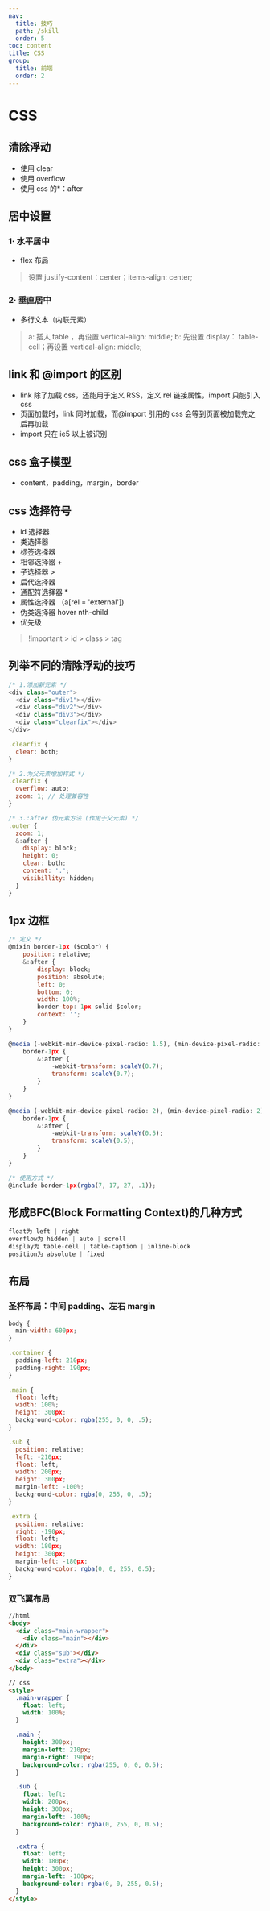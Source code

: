 ```yaml
---
nav:
  title: 技巧
  path: /skill
  order: 5
toc: content
title: CSS
group:
  title: 前端
  order: 2
---
```


# CSS

## 清除浮动

- 使用 clear
- 使用 overflow
- 使用 css 的\*：after

## 居中设置

### 1· 水平居中

- flex 布局

> 设置 justify-content：center；items-align: center;

### 2· 垂直居中

- 多行文本（内联元素）

> a: 插入 table ，再设置 vertical-align: middle;
> b: 先设置 display： table-cell；再设置 vertical-align: middle;

## link 和 @import 的区别

- link 除了加载 css，还能用于定义 RSS，定义 rel 链接属性，import 只能引入 css
- 页面加载时，link 同时加载，而@import 引用的 css 会等到页面被加载完之后再加载
- import 只在 ie5 以上被识别

## css 盒子模型

- content，padding，margin，border

## css 选择符号

- id 选择器
- 类选择器
- 标签选择器
- 相邻选择器 +
- 子选择器 >
- 后代选择器
- 通配符选择器 \*
- 属性选择器 （a[rel = 'external'])
- 伪类选择器 hover nth-child
- 优先级

> !important > id > class > tag

## 列举不同的清除浮动的技巧

```javascript
/* 1.添加新元素 */
<div class="outer">
  <div class="div1"></div>
  <div class="div2"></div>
  <div class="div3"></div>
  <div class="clearfix"></div>
</div>

.clearfix {
  clear: both;
}

/* 2.为父元素增加样式 */
.clearfix {
  overflow: auto;
  zoom: 1; // 处理兼容性
}

/* 3.:after 伪元素方法 (作用于父元素) */
.outer {
  zoom: 1;
  &:after {
    display: block;
    height: 0;
    clear: both;
    content: '.';
    visibillity: hidden;
  }
}
```

## 1px 边框

```javascript
/* 定义 */
@mixin border-1px ($color) {
    position: relative;
    &:after {
        display: block;
        position: absolute;
        left: 0;
        bottom: 0;
        width: 100%;
        border-top: 1px solid $color;
        context: '';
    }
}

@media (-webkit-min-device-pixel-radio: 1.5), (min-device-pixel-radio: 1.5) {
    border-1px {
        &:after {
            -webkit-transform: scaleY(0.7);
            transform: scaleY(0.7);
        }
    }
}

@media (-webkit-min-device-pixel-radio: 2), (min-device-pixel-radio: 2) {
    border-1px {
        &:after {
            -webkit-transform: scaleY(0.5);
            transform: scaleY(0.5);
        }
    }
}

/* 使用方式 */
@include border-1px(rgba(7, 17, 27, .1));
```

## 形成**BFC**(Block Formatting Context)的几种方式

```javascript
float为 left | right
overflow为 hidden | auto | scroll
display为 table-cell | table-caption | inline-block
position为 absolute | fixed
```

## 布局

### 圣杯布局：中间 padding、左右 margin

```javascript
body {
  min-width: 600px;
}

.container {
  padding-left: 210px;
  padding-right: 190px;
}

.main {
  float: left;
  width: 100%;
  height: 300px;
  background-color: rgba(255, 0, 0, .5);
}

.sub {
  position: relative;
  left: -210px;
  float: left;
  width: 200px;
  height: 300px;
  margin-left: -100%;
  background-color: rgba(0, 255, 0, .5);
}

.extra {
  position: relative;
  right: -190px;
  float: left;
  width: 180px;
  height: 300px;
  margin-left: -180px;
  background-color: rgba(0, 0, 255, 0.5);
}
```

### 双飞翼布局

```html
//html
<body>
  <div class="main-wrapper">
    <div class="main"></div>
  </div>
  <div class="sub"></div>
  <div class="extra"></div>
</body>

// css
<style>
  .main-wrapper {
    float: left;
    width: 100%;
  }

  .main {
    height: 300px;
    margin-left: 210px;
    margin-right: 190px;
    background-color: rgba(255, 0, 0, 0.5);
  }

  .sub {
    float: left;
    width: 200px;
    height: 300px;
    margin-left: -100%;
    background-color: rgba(0, 255, 0, 0.5);
  }

  .extra {
    float: left;
    width: 180px;
    height: 300px;
    margin-left: -180px;
    background-color: rgba(0, 0, 255, 0.5);
  }
</style>
```
